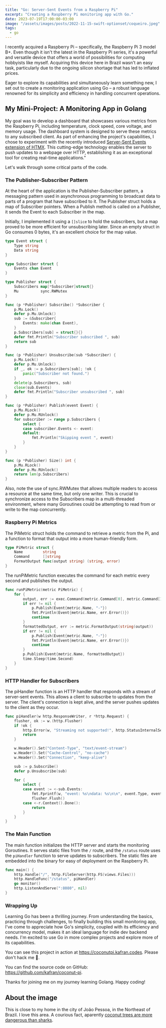 ```yaml
---
title: "Go: Server-Sent Events from a Raspberry Pi"
excerpt: "Creating a Raspberry Pi monitoring app with Go."
date: 2023-07-19T17:00:00-03:00
image: "/assets/images/posts/2022-11-15-swift-optionset/coqueiro.jpeg"
tags: 
  - go
---
```


I recently acquired a Raspberry Pi – specifically, the Raspberry Pi 3 model B+. Even though it isn't the latest in the Raspberry Pi series, it's a powerful and versatile device that offers a world of possibilities for computing hobbyists like myself. Acquiring this device here in Brazil wasn't an easy task, particularly due to the ongoing silicon shortage that has led to inflated prices.

Eager to explore its capabilities and simultaneously learn something new, I set out to create a monitoring application using Go – a robust language renowned for its simplicity and efficiency in handling concurrent operations. 

## My Mini-Project: A Monitoring App in Golang

My goal was to develop a dashboard that showcases various metrics from the Raspberry Pi, including temperature, clock speed, core voltage, and memory usage. The dashboard system is designed to serve these metrics to any subscribed client. As part of enhancing the project's capabilities, I chose to experiment with the recently introduced [Server-Sent Events extension of HTMX](https://deploy-preview-1650--htmx.netlify.app/extensions/server-sent-events/). This cutting-edge technology enables the server to push updates to a webpage over HTTP, establishing it as an exceptional tool for creating real-time applications."

Let's walk through some critical parts of the code.

### The Publisher-Subscriber Pattern

At the heart of the application is the Publisher-Subscriber pattern, a messaging pattern used in asynchronous programming to broadcast data to parts of a program that have subscribed to it. The Publisher struct holds a map of Subscriber pointers. When a Publish method is called on a Publisher, it sends the Event to each Subscriber in the map.

Initially, I implemented it using a `[]slice` to hold the subscribers, but a map proved to be more efficient for unsubscribing later. Since an empty struct in Go consumes 0 bytes, it's an excellent choice for the map value.

```go
type Event struct {
	Type string
	Data string
}

type Subscriber struct {
	Events chan Event
}

type Publisher struct {
	Subscribers map[*Subscriber]struct{}
	Mu          sync.RWMutex
}

func (p *Publisher) Subscribe() *Subscriber {
	p.Mu.Lock()
	defer p.Mu.Unlock()
	sub := &Subscriber{
		Events: make(chan Event),
	}
	p.Subscribers[sub] = struct{}{}
	defer fmt.Println("Subscriber subscribed ", sub)
	return sub
}

func (p *Publisher) Unsubscribe(sub *Subscriber) {
	p.Mu.Lock()
	defer p.Mu.Unlock()
	if _, ok := p.Subscribers[sub]; !ok {
		panic("Subscriber not found.")
	}
	delete(p.Subscribers, sub)
	close(sub.Events)
	defer fmt.Println("Subscriber unsubscribed ", sub)
}

func (p *Publisher) Publish(event Event) {
	p.Mu.RLock()
	defer p.Mu.RUnlock()
	for subscriber := range p.Subscribers {
		select {
		case subscriber.Events <- event:
		default:
			fmt.Println("Skipping event ", event)
		}
	}
}

func (p *Publisher) Size() int {
	p.Mu.RLock()
	defer p.Mu.RUnlock()
	return len(p.Subscribers)
}
```

Also, note the use of sync.RWMutex that allows multiple readers to access a resource at the same time, but only one writer. This is crucial to synchronize access to the Subscribers map in a multi-threaded environment, where many Goroutines could be attempting to read from or write to the map concurrently.

### Raspberry Pi Metrics

The PiMetric struct holds the command to retrieve a metric from the Pi, and a function to format that output into a more human-friendly form.

```go
type PiMetric struct {
	Name         string
	Command      []string
	FormatOutput func(output string) (string, error)
}
```

The runPiMetric function executes the command for each metric every second and publishes the output.

```go
func runPiMetric(metric PiMetric) {
	for {
		output, err := exec.Command(metric.Command[0], metric.Command[1:]...).Output()
		if err != nil {
			p.Publish(Event{metric.Name, "-"})
			fmt.Println(Event{metric.Name, err.Error()})
			continue
		}
		formattedOutput, err := metric.FormatOutput(string(output))
		if err != nil {
			p.Publish(Event{metric.Name, "-"})
			fmt.Println(Event{metric.Name, err.Error()})
			continue
		}
		p.Publish(Event{metric.Name, formattedOutput})
		time.Sleep(time.Second)
	}
}
```

### HTTP Handler for Subscribers

The piHandler function is an HTTP handler that responds with a stream of server-sent events. This allows a client to subscribe to updates from the server. The client's connection is kept alive, and the server pushes updates to the client as they occur.

```go
func piHandler(w http.ResponseWriter, r *http.Request) {
	flusher, ok := w.(http.Flusher)
	if !ok {
		http.Error(w, "Streaming not supported!", http.StatusInternalServerError)
		return
	}

	w.Header().Set("Content-Type", "text/event-stream")
	w.Header().Set("Cache-Control", "no-cache")
	w.Header().Set("Connection", "keep-alive")

	sub := p.Subscribe()
	defer p.Unsubscribe(sub)

	for {
		select {
		case event := <-sub.Events:
			fmt.Fprintf(w, "event: %s\ndata: %s\n\n", event.Type, event.Data)
			flusher.Flush()
		case <-r.Context().Done():
			return
		}
	}
}
```

### The Main Function

The main function initializes the HTTP server and starts the monitoring Goroutines. It serves static files from the `/` route, and the `/status` route uses the `piHandler` function to serve updates to subscribers. The static files are embedded into the binary for easy of deployment on the Raspberry Pi.

```go
func main() {
	http.Handle("/", http.FileServer(http.FS(views.Files)))
	http.HandleFunc("/status", piHandler)
	go monitor()
	http.ListenAndServe(":8080", nil)
}
```

### Wrapping Up

Learning Go has been a thrilling journey. From understanding the basics, practicing through challenges, to finally building this small monitoring app, I've come to appreciate how Go's simplicity, coupled with its efficiency and concurrency model, makes it an ideal language for indie dev backend needs. I'm excited to use Go in more complex projects and explore more of its capabilities.

You can see this project in action at https://coconutpi.kafran.codes. Please don't hack me 🥲.

You can find the source code on GitHub: https://github.com/kafran/coconut-pi.

Thanks for joining me on my journey learning Golang. Happy coding!

## About the image

This is close to my home in the city of João Pessoa, in the Northeast of Brazil. I love this area. A courious fact, aparently [coconut trees are more dangerous than sharks](https://en.wikipedia.org/wiki/Death_by_coconut).

